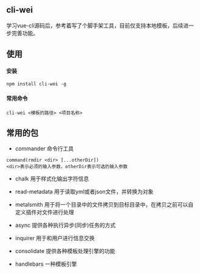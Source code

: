 ## cli-wei
学习vue-cli源码后，参考着写了个脚手架工具，目前仅支持本地模板，后续进一步完善功能。

## 使用
#### 安装
```
npm install cli-wei -g
```
#### 常用命令
```
cli-wei <模板的路径> <项目名称>
```

## 常用的包
* commander
命令行工具
```
command(rmdir <dir> [...otherDir])
<dir>表示必须的输入参数，otherDir表示可选的输入参数
```

* chalk
用于样式化输出字符信息

* read-metadata
用于读取yml或者json文件，并转换为对象
* metalsmith
用于将一个目录中的文件拷贝到目标目录中，在拷贝之前可以自定义插件对文件进行处理

* async
提供各种执行异步(同步)任务的方式

* inquirer
用于和用户进行信息交换

* consolidate
提供各种模板处理引擎的功能

* handlebars
一种模板引擎